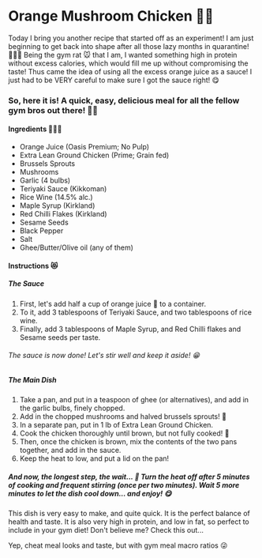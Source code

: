 # Orange Mushroom Chicken 🍊🍗
Today I bring you another recipe that started off as an experiment! I am just beginning to get back into shape after all those lazy months in quarantine!🏃🏽‍♂️ Being the gym rat 🐭 that I am, I wanted something high in protein without excess calories, which would fill me up without compromising the taste! 
Thus came the idea of using all the excess orange juice as a sauce! I just had to be VERY careful to make sure I got the sauce right! 😋
### So, here it is! A quick, easy, delicious meal for all the fellow gym bros out there! 💪🏾
#### Ingredients 👨🏾‍🍳
- Orange Juice (Oasis Premium; No Pulp)
- Extra Lean Ground Chicken (Prime; Grain fed)
- Brussels Sprouts 
- Mushrooms
- Garlic (4 bulbs)
- Teriyaki Sauce (Kikkoman)
- Rice Wine (14.5% alc.)
- Maple Syrup (Kirkland)
- Red Chilli Flakes (Kirkland)
- Sesame Seeds
- Black Pepper
- Salt
- Ghee/Butter/Olive oil (any of them)
#### Instructions 😻
##### The Sauce
1. First, let's add half a cup of orange juice 🍊 to a container. 
2. To it, add 3 tablespoons of Teriyaki Sauce, and two tablespoons of rice wine.
3. Finally, add 3 tablespoons of Maple Syrup, and Red Chilli flakes and Sesame seeds per taste.
###### The sauce is now done! Let's stir well and keep it aside! 😁
##### The Main Dish
1. Take a pan, and put in a teaspoon of ghee (or alternatives), and add in the garlic bulbs, finely chopped.
2. Add in the chopped mushrooms and halved brussels sprouts! 🍄
3. In a separate pan, put in 1 lb of Extra Lean Ground Chicken. 
4. Cook the chicken thoroughly until brown, but not fully cooked! 🐓
5. Then, once the chicken is brown, mix the contents of the two pans together, and add in the sauce.
6. Keep the heat to low, and put a lid on the pan!
##### And now, the longest step, the wait... 🥺 Turn the heat off after 5 minutes of cooking and frequent stirring (once per two minutes). Wait 5 more minutes to let the dish cool down... and enjoy! 😋
This dish is very easy to make, and quite quick. It is the perfect balance of health and taste. It is also very high in protein, and low in fat, so perfect to include in your gym diet! Don't believe me? Check this out...

Yep, cheat meal looks and taste, but with gym meal macro ratios 😜
